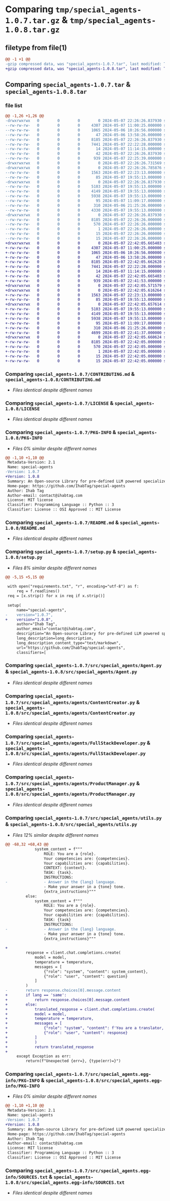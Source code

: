 # Comparing `tmp/special_agents-1.0.7.tar.gz` & `tmp/special_agents-1.0.8.tar.gz`

## filetype from file(1)

```diff
@@ -1 +1 @@
-gzip compressed data, was "special_agents-1.0.7.tar", last modified: Tue May  7 22:26:26 2024, max compression
+gzip compressed data, was "special_agents-1.0.8.tar", last modified: Tue May  7 22:42:05 2024, max compression
```

## Comparing `special_agents-1.0.7.tar` & `special_agents-1.0.8.tar`

### file list

```diff
@@ -1,26 +1,26 @@
-drwxrwxrwx   0        0        0        0 2024-05-07 22:26:26.837930 special_agents-1.0.7/
--rw-rw-rw-   0        0        0     4307 2024-05-07 11:00:25.000000 special_agents-1.0.7/CONTRIBUTING.md
--rw-rw-rw-   0        0        0     1065 2024-05-06 10:26:56.000000 special_agents-1.0.7/LICENSE
--rw-rw-rw-   0        0        0       47 2024-05-06 13:58:26.000000 special_agents-1.0.7/MANIFEST.in
--rw-rw-rw-   0        0        0     8185 2024-05-07 22:26:26.837930 special_agents-1.0.7/PKG-INFO
--rw-rw-rw-   0        0        0     7441 2024-05-07 22:22:28.000000 special_agents-1.0.7/README.md
--rw-rw-rw-   0        0        0       14 2024-05-07 11:14:15.000000 special_agents-1.0.7/requirements.txt
--rw-rw-rw-   0        0        0       42 2024-05-07 22:26:26.837930 special_agents-1.0.7/setup.cfg
--rw-rw-rw-   0        0        0      939 2024-05-07 22:25:39.000000 special_agents-1.0.7/setup.py
-drwxrwxrwx   0        0        0        0 2024-05-07 22:26:26.731569 special_agents-1.0.7/src/
-drwxrwxrwx   0        0        0        0 2024-05-07 22:26:26.785876 special_agents-1.0.7/src/special_agents/
--rw-rw-rw-   0        0        0     1563 2024-05-07 22:23:13.000000 special_agents-1.0.7/src/special_agents/Agent.py
--rw-rw-rw-   0        0        0       85 2024-05-07 19:55:13.000000 special_agents-1.0.7/src/special_agents/__init__.py
-drwxrwxrwx   0        0        0        0 2024-05-07 22:26:26.837930 special_agents-1.0.7/src/special_agents/agents/
--rw-rw-rw-   0        0        0     5103 2024-05-07 19:55:13.000000 special_agents-1.0.7/src/special_agents/agents/ContentCreator.py
--rw-rw-rw-   0        0        0     4149 2024-05-07 19:55:13.000000 special_agents-1.0.7/src/special_agents/agents/FullStackDeveloper.py
--rw-rw-rw-   0        0        0     5938 2024-05-07 19:55:13.000000 special_agents-1.0.7/src/special_agents/agents/ProductManager.py
--rw-rw-rw-   0        0        0       95 2024-05-07 11:09:17.000000 special_agents-1.0.7/src/special_agents/agents/__init__.py
--rw-rw-rw-   0        0        0      310 2024-05-06 21:25:26.000000 special_agents-1.0.7/src/special_agents/config.py
--rw-rw-rw-   0        0        0     4330 2024-05-07 19:55:13.000000 special_agents-1.0.7/src/special_agents/utils.py
-drwxrwxrwx   0        0        0        0 2024-05-07 22:26:26.837930 special_agents-1.0.7/src/special_agents.egg-info/
--rw-rw-rw-   0        0        0     8185 2024-05-07 22:26:26.000000 special_agents-1.0.7/src/special_agents.egg-info/PKG-INFO
--rw-rw-rw-   0        0        0      570 2024-05-07 22:26:26.000000 special_agents-1.0.7/src/special_agents.egg-info/SOURCES.txt
--rw-rw-rw-   0        0        0        1 2024-05-07 22:26:26.000000 special_agents-1.0.7/src/special_agents.egg-info/dependency_links.txt
--rw-rw-rw-   0        0        0       15 2024-05-07 22:26:26.000000 special_agents-1.0.7/src/special_agents.egg-info/requires.txt
--rw-rw-rw-   0        0        0       15 2024-05-07 22:26:26.000000 special_agents-1.0.7/src/special_agents.egg-info/top_level.txt
+drwxrwxrwx   0        0        0        0 2024-05-07 22:42:05.665403 special_agents-1.0.8/
+-rw-rw-rw-   0        0        0     4307 2024-05-07 11:00:25.000000 special_agents-1.0.8/CONTRIBUTING.md
+-rw-rw-rw-   0        0        0     1065 2024-05-06 10:26:56.000000 special_agents-1.0.8/LICENSE
+-rw-rw-rw-   0        0        0       47 2024-05-06 13:58:26.000000 special_agents-1.0.8/MANIFEST.in
+-rw-rw-rw-   0        0        0     8185 2024-05-07 22:42:05.662628 special_agents-1.0.8/PKG-INFO
+-rw-rw-rw-   0        0        0     7441 2024-05-07 22:22:28.000000 special_agents-1.0.8/README.md
+-rw-rw-rw-   0        0        0       14 2024-05-07 11:14:15.000000 special_agents-1.0.8/requirements.txt
+-rw-rw-rw-   0        0        0       42 2024-05-07 22:42:05.665403 special_agents-1.0.8/setup.cfg
+-rw-rw-rw-   0        0        0      939 2024-05-07 22:41:53.000000 special_agents-1.0.8/setup.py
+drwxrwxrwx   0        0        0        0 2024-05-07 22:42:05.571579 special_agents-1.0.8/src/
+drwxrwxrwx   0        0        0        0 2024-05-07 22:42:05.616264 special_agents-1.0.8/src/special_agents/
+-rw-rw-rw-   0        0        0     1563 2024-05-07 22:23:13.000000 special_agents-1.0.8/src/special_agents/Agent.py
+-rw-rw-rw-   0        0        0       85 2024-05-07 19:55:13.000000 special_agents-1.0.8/src/special_agents/__init__.py
+drwxrwxrwx   0        0        0        0 2024-05-07 22:42:05.657614 special_agents-1.0.8/src/special_agents/agents/
+-rw-rw-rw-   0        0        0     5103 2024-05-07 19:55:13.000000 special_agents-1.0.8/src/special_agents/agents/ContentCreator.py
+-rw-rw-rw-   0        0        0     4149 2024-05-07 19:55:13.000000 special_agents-1.0.8/src/special_agents/agents/FullStackDeveloper.py
+-rw-rw-rw-   0        0        0     5938 2024-05-07 19:55:13.000000 special_agents-1.0.8/src/special_agents/agents/ProductManager.py
+-rw-rw-rw-   0        0        0       95 2024-05-07 11:09:17.000000 special_agents-1.0.8/src/special_agents/agents/__init__.py
+-rw-rw-rw-   0        0        0      310 2024-05-06 21:25:26.000000 special_agents-1.0.8/src/special_agents/config.py
+-rw-rw-rw-   0        0        0     4699 2024-05-07 22:41:37.000000 special_agents-1.0.8/src/special_agents/utils.py
+drwxrwxrwx   0        0        0        0 2024-05-07 22:42:05.660624 special_agents-1.0.8/src/special_agents.egg-info/
+-rw-rw-rw-   0        0        0     8185 2024-05-07 22:42:05.000000 special_agents-1.0.8/src/special_agents.egg-info/PKG-INFO
+-rw-rw-rw-   0        0        0      570 2024-05-07 22:42:05.000000 special_agents-1.0.8/src/special_agents.egg-info/SOURCES.txt
+-rw-rw-rw-   0        0        0        1 2024-05-07 22:42:05.000000 special_agents-1.0.8/src/special_agents.egg-info/dependency_links.txt
+-rw-rw-rw-   0        0        0       15 2024-05-07 22:42:05.000000 special_agents-1.0.8/src/special_agents.egg-info/requires.txt
+-rw-rw-rw-   0        0        0       15 2024-05-07 22:42:05.000000 special_agents-1.0.8/src/special_agents.egg-info/top_level.txt
```

### Comparing `special_agents-1.0.7/CONTRIBUTING.md` & `special_agents-1.0.8/CONTRIBUTING.md`

 * *Files identical despite different names*

### Comparing `special_agents-1.0.7/LICENSE` & `special_agents-1.0.8/LICENSE`

 * *Files identical despite different names*

### Comparing `special_agents-1.0.7/PKG-INFO` & `special_agents-1.0.8/PKG-INFO`

 * *Files 0% similar despite different names*

```diff
@@ -1,10 +1,10 @@
 Metadata-Version: 2.1
 Name: special-agents
-Version: 1.0.7
+Version: 1.0.8
 Summary: An Open-source Library for pre-defined LLM powered specialized agents
 Home-page: https://github.com/IhabTag/special-agents
 Author: Ihab Tag
 Author-email: contact@ihabtag.com
 License: MIT license
 Classifier: Programming Language :: Python :: 3
 Classifier: License :: OSI Approved :: MIT License
```

### Comparing `special_agents-1.0.7/README.md` & `special_agents-1.0.8/README.md`

 * *Files identical despite different names*

### Comparing `special_agents-1.0.7/setup.py` & `special_agents-1.0.8/setup.py`

 * *Files 8% similar despite different names*

```diff
@@ -5,15 +5,15 @@
     
 with open("requirements.txt", "r", encoding="utf-8") as f:
     req = f.readlines()
 req = [x.strip() for x in req if x.strip()]
 
 setup(
     name="special-agents", 
-    version="1.0.7",
+    version="1.0.8",
     author="Ihab Tag",
     author_email="contact@ihabtag.com",
     description="An Open-source Library for pre-defined LLM powered specialized agents",
     long_description=long_description,
     long_description_content_type="text/markdown",
     url="https://github.com/IhabTag/special-agents",
     classifiers=[
```

### Comparing `special_agents-1.0.7/src/special_agents/Agent.py` & `special_agents-1.0.8/src/special_agents/Agent.py`

 * *Files identical despite different names*

### Comparing `special_agents-1.0.7/src/special_agents/agents/ContentCreator.py` & `special_agents-1.0.8/src/special_agents/agents/ContentCreator.py`

 * *Files identical despite different names*

### Comparing `special_agents-1.0.7/src/special_agents/agents/FullStackDeveloper.py` & `special_agents-1.0.8/src/special_agents/agents/FullStackDeveloper.py`

 * *Files identical despite different names*

### Comparing `special_agents-1.0.7/src/special_agents/agents/ProductManager.py` & `special_agents-1.0.8/src/special_agents/agents/ProductManager.py`

 * *Files identical despite different names*

### Comparing `special_agents-1.0.7/src/special_agents/utils.py` & `special_agents-1.0.8/src/special_agents/utils.py`

 * *Files 12% similar despite different names*

```diff
@@ -68,32 +68,43 @@
             system_content = f"""
                 ROLE: You are a {role}. 
                 Your competencies are: {competencies}. 
                 Your capabilities are: {capabilities}. 
                 CONTEXT: {context}.
                 TASK: {task}.
                 INSTRUCTIONS:
-                - Answer in the {lang} language.
                 - Make your answer in a {tone} tone.
                 {extra_instructions}"""
         else:
             system_content = f"""
                 ROLE: You are a {role}. 
                 Your competencies are: {competencies}. 
                 Your capabilities are: {capabilities}. 
                 TASK: {task}
                 INSTRUCTIONS:
-                - Answer in the {lang} language.
                 - Make your answer in a {tone} tone.
                 {extra_instructions}"""
         
+        
         response = client.chat.completions.create(
             model = model,
             temperature = temperature,
             messages = [
                 {"role": "system", "content": system_content},
                 {"role": "user", "content": question}
             ]
         )
-        return response.choices[0].message.content
+        if lang == 'same':
+            return response.choices[0].message.content
+        else:
+            translated_response = client.chat.completions.create(
+            model = model,
+            temperature = temperature,
+            messages = [
+                {"role": "system", "content": f'You are a translator, translate the following into the {lang} language'},
+                {"role": "user", "content": response}
+            ]
+            )
+            return translated_response
+            
     except Exception as err:
         return(f"Unexpected {err=}, {type(err)=}")
```

### Comparing `special_agents-1.0.7/src/special_agents.egg-info/PKG-INFO` & `special_agents-1.0.8/src/special_agents.egg-info/PKG-INFO`

 * *Files 0% similar despite different names*

```diff
@@ -1,10 +1,10 @@
 Metadata-Version: 2.1
 Name: special-agents
-Version: 1.0.7
+Version: 1.0.8
 Summary: An Open-source Library for pre-defined LLM powered specialized agents
 Home-page: https://github.com/IhabTag/special-agents
 Author: Ihab Tag
 Author-email: contact@ihabtag.com
 License: MIT license
 Classifier: Programming Language :: Python :: 3
 Classifier: License :: OSI Approved :: MIT License
```

### Comparing `special_agents-1.0.7/src/special_agents.egg-info/SOURCES.txt` & `special_agents-1.0.8/src/special_agents.egg-info/SOURCES.txt`

 * *Files identical despite different names*

